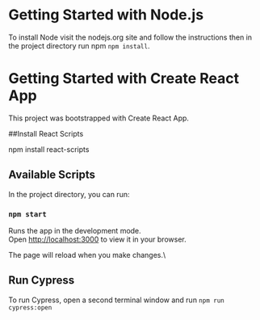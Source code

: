 # Getting Started with Node.js

To install Node visit the nodejs.org site and follow the instructions then in the project directory run npm `npm install`.

# Getting Started with Create React App

This project was bootstrapped with Create React App.

##Install React Scripts

 npm install react-scripts

## Available Scripts

In the project directory, you can run:

### `npm start`

Runs the app in the development mode.\
Open [http://localhost:3000](http://localhost:3000) to view it in your browser.

The page will reload when you make changes.\

## Run Cypress

To run Cypress, open a second terminal window and run `npm run cypress:open`
